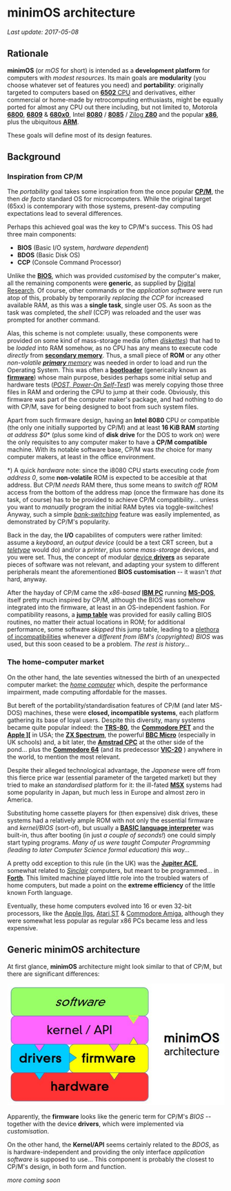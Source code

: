 # minimOS architecture

*Last update: 2017-05-08*

## Rationale

**minimOS** (or *mOS* for short) is intended as a **development platform** for computers 
with *modest resources*. Its main goals are **modularity** (you choose whatever set of 
features you need) and **portability**: originally targeted to computers based on 
[**6502** CPU](https://en.wikipedia.org/wiki/MOS_Technology_6502) 
and derivatives, either commercial or home-made by retrocomputing enthusiasts, might 
be equally ported for almost any CPU out there including, but not limited to, Motorola 
[**6800**](https://en.wikipedia.org/wiki/Motorola_6800), 
[**6809**](https://en.wikipedia.org/wiki/Motorola_6809) & 
[**680x0**](https://en.wikipedia.org/wiki/Motorola_68000_series), 
Intel [**8080**](https://en.wikipedia.org/wiki/Intel_8080) /
[**8085**](https://en.wikipedia.org/wiki/Intel_8085) /
[Zilog **Z80**](https://en.wikipedia.org/wiki/Zilog_Z80) 
and the popular [**x86**](https://en.wikipedia.org/wiki/X86), 
plus the ubiquitous [**ARM**](https://en.wikipedia.org/wiki/ARM_architecture).

These goals will define most of its design features.

## Background

### Inspiration from CP/M

The *portability* goal takes some inspiration from the once popular 
[**CP/M**](https://en.wikipedia.org/wiki/CP/M),
the then *de facto* standard OS for microcomputers. While the original target (65xx) is 
contemporary with those systems, present-day computing expectations lead to several 
differences.

Perhaps this achieved goal was the key to CP/M's success. This OS had three main components:

- **BIOS** (Basic I/O system, *hardware dependent*)
- **BDOS** (Basic Disk OS)
- **CCP** (Console Command Processor)

Unlike the 
[**BIOS**](https://en.wikipedia.org/wiki/BIOS), 
which was provided *customised* by the computer's maker, 
all the remaining components were **generic**, as supplied by 
[Digital Research](https://en.wikipedia.org/wiki/Digital_Research). 
Of course, other commands or the *application software* were run atop of this, probably by 
temporarily *replacing the CCP* for increased available RAM, as this 
was a **single task**, single user OS. As soon as the task was completed, the *shell* (CCP) 
was reloaded and the user was prompted for another command.

Alas, this scheme is not complete: usually, these components were provided on some kind of mass-storage
media (often 
[*diskettes*](https://en.wikipedia.org/wiki/Floppy_disk)) 
that had to be *loaded* into RAM somehow, as no CPU has any means to execute code *directly* from 
[**secondary memory**](https://en.wikipedia.org/wiki/Auxiliary_memory). 
Thus, a small piece of **ROM** or any other *non-volatile 
[**primary** memory](https://en.wikipedia.org/wiki/Computer_memory)* 
was needed in order to load and run the Operating System. This was often a 
[**bootloader**](https://en.wikipedia.org/wiki/Bootstrapping#Computing) 
(generically known as 
[**firmware**](https://en.wikipedia.org/wiki/Firmware)) 
whose main purpose, besides perhaps some initial setup and hardware tests 
([*POST, Power-On Self-Test*](https://en.wikipedia.org/wiki/Power-on_self-test))
was merely copying those three files in RAM and ordering the CPU to jump at their code. Obviously, 
this firmware was part of the computer maker's package, and had nothing to do with CP/M, save 
for being designed to boot from such system files. 

Apart from such firmware design, having an **Intel 8080** CPU or compatible (the only one 
initially supported by CP/M) and at least **16 KiB RAM** *starting at address $0*\* (plus some 
kind of **disk drive** for the DOS to work on) were the only requisites to any computer 
maker to have a **CP/M compatible** machine. With its notable software base, CP/M was *the* 
choice for many computer makers, at least in the office environment.

\*) A quick *hardware* note: since the i8080 CPU starts executing code *from address 0*, 
some **non-volatile** ROM is expected to be accesible at that address. But CP/M *needs* RAM there, 
thus some means to *switch off* ROM access from the bottom of the address map (once 
the firmware has done its task, of course) has to be provided to achieve CP/M compatibility... 
unless you want to *manually* program the initial RAM bytes via toggle-switches! Anyway, 
such a simple 
[*bank-switching*](https://en.wikipedia.org/wiki/Bank_switching) 
feature was easily implemented, as demonstrated by CP/M's popularity.

Back in the day, the **I/O** capabilites of computers were rather limited: assume a *keyboard*, an *output device*
(could be a text CRT screen, but a 
[*teletype*](https://en.wikipedia.org/wiki/Teleprinter) 
would do) and/or a *printer*, plus some *mass-storage* devices, 
and you were set. Thus, the concept of modular 
[device **drivers**](https://en.wikipedia.org/wiki/Device_driver) 
as separate pieces of software was not relevant, and adapting your system to different 
peripherals meant the aforementioned **BIOS customisation** -- it wasn't *that* hard, anyway.

After the hayday of CP/M came the *x86-based* 
[**IBM PC**](https://en.wikipedia.org/wiki/IBM_Personal_Computer) 
running [**MS-DOS**](https://en.wikipedia.org/wiki/MS-DOS), 
itself pretty much inspired by CP/M, although the BIOS was somehow integrated into the firmware,
at least in an OS-independent fashion. For compatibility reasons, a 
[**jump table**](https://en.wikipedia.org/wiki/Branch_table) 
was provided for easily calling BIOS routines, no matter their actual 
locations in ROM; for additional performance, some software *skipped* this jump table, 
leading to a 
[plethora of incompatibilities](https://en.wikipedia.org/wiki/Influence_of_the_IBM_PC_on_the_personal_computer_market) 
whenever a *different from IBM's (copyrighted) BIOS* was used, but this soon ceased 
to be a problem. *The rest is history...*

### The home-computer market

On the other hand, the late seventies witnessed the birth of an unexpected computer 
market: the 
[*home computer*](https://en.wikipedia.org/wiki/Home_computer) 
which, despite the performance impairment, made computing affordable for the masses.

But bereft of the portability/standardisation features of CP/M (and later MS-DOS) machines, 
these were **closed, incompatible systems**, each platform gathering its base of loyal 
users. Despite this diversity, many systems became quite popular indeed: the 
[**TRS-80**](https://en.wikipedia.org/wiki/TRS-80),
the [**Commodore PET**](https://en.wikipedia.org/wiki/Commodore_PET) 
and the [**Apple \]\[**](https://en.wikipedia.org/wiki/Apple_II) 
in USA; 
the [**ZX Spectrum**](https://en.wikipedia.org/wiki/ZX_Spectrum),
the powerful [**BBC Micro**](https://en.wikipedia.org/wiki/BBC_Micro) 
(especially in UK schools) and, a bit later, the 
[**Amstrad CPC**](https://en.wikipedia.org/wiki/Amstrad_CPC) 
at the other side of the pond... plus the 
[**Commodore 64**](https://en.wikipedia.org/wiki/Commodore_64) 
(and its predecessor [**VIC-20**](https://en.wikipedia.org/wiki/Commodore_VIC-20)
) anywhere in the world, to mention the most relevant.

Despite their alleged technological advantage, the *Japanese* were off from this 
fierce price war (essential parameter of the targeted market) but they tried to make 
an *standardised* platform for it: the ill-fated 
[**MSX**](https://en.wikipedia.org/wiki/MSX) 
systems had some popularity in 
Japan, but much less in Europe and almost zero in America.

Substituting home cassette players for (then expensive) disk drives, these systems had 
a relatively ample ROM with not only the essential firmware and *kernel/BIOS* (sort-of), 
but usually a 
[**BASIC language interpreter**](https://en.wikipedia.org/wiki/BASIC) 
was built-in, thus after booting (in just *a couple of seconds!*) one could simply 
start typing programs. *Many of us were taught Computer Programming (leading to later 
Computer Science formal education) this way...*

A pretty odd exception to this rule (in the UK) was the 
[**Jupiter ACE**](https://en.wikipedia.org/wiki/Jupiter_Ace), 
somewhat related to 
[*Sinclair*](https://en.wikipedia.org/wiki/Sinclair_Research) 
computers, but meant to be programmed... in 
[**Forth**](https://en.wikipedia.org/wiki/Forth_(programming_language)). 
This limited machine 
played little role into the troubled waters of home computers, but made a point on the 
**extreme efficiency** of the little known Forth language.

Eventually, these home computers evolved 
into 16 or even 32-bit processors, like the 
[Apple IIgs](https://en.wikipedia.org/wiki/Apple_IIGS), 
[Atari ST](https://en.wikipedia.org/wiki/Atari_ST) &
[Commodore Amiga](https://en.wikipedia.org/wiki/Amiga),
although they were somewhat less popular as 
regular x86 PCs became less and less expensive.

## Generic minimOS architecture
At first glance, **minimOS** architecture might look similar to that of CP/M,
but there are significant differences:

![minimOS architecture](mOS-arch.jpeg)

Apparently, the **firmware** looks like the generic term for CP/M's *BIOS* -- together with the device **drivers**, 
which were implemented via *customisation*.

On the other hand, the **Kernel/API** seems certainly related to the *BDOS*, as is hardware-independent and 
providing the only interface *application software* is supposed to use... This component is probably the closest to
CP/M's design, in both form and function.

*more coming soon*

